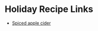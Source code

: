 # Holiday Recipe Links

* [Spiced apple cider](https://www.joyfulhealthyeats.com/easy-hot-spiked-mulled-apple-cider-recipe/)
